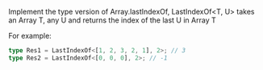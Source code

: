 Implement the type version of Array.lastIndexOf, LastIndexOf<T, U> takes an Array T, any U and returns the index of the last U in Array T

For example:

```ts
type Res1 = LastIndexOf<[1, 2, 3, 2, 1], 2>; // 3
type Res2 = LastIndexOf<[0, 0, 0], 2>; // -1
```
